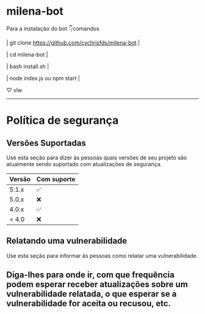 # milena-bot
Para a instalação do bot 
👇comandos

| git clone https://github.com/cychrisfds/milena-bot |

| cd milena-bot |

| bash install.sh |

| node index.js ou npm start |

♡ vlw




-----------------------------------
# Política de segurança

## Versões Suportadas

Use esta seção para dizer às pessoas quais versões de seu projeto são
atualmente sendo suportado com atualizações de segurança.

| Versão  | Com suporte        |
| ------- | ------------------ |
| 5.1.x   | :white_check_mark: |
| 5.0.x   | :x:                |
| 4.0.x   | :white_check_mark: |
| < 4.0   | :x:                |

## Relatando uma vulnerabilidade

Use esta seção para informar às pessoas como relatar uma vulnerabilidade.

Diga-lhes para onde ir, com que frequência podem esperar receber atualizações sobre um
vulnerabilidade relatada, o que esperar se a vulnerabilidade for aceita ou
recusou, etc.
-----------------------------------
